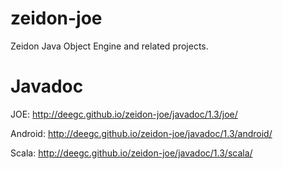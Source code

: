# zeidon-joe
Zeidon Java Object Engine and related projects.

# Javadoc
JOE: http://deegc.github.io/zeidon-joe/javadoc/1.3/joe/

Android: http://deegc.github.io/zeidon-joe/javadoc/1.3/android/

Scala: http://deegc.github.io/zeidon-joe/javadoc/1.3/scala/
